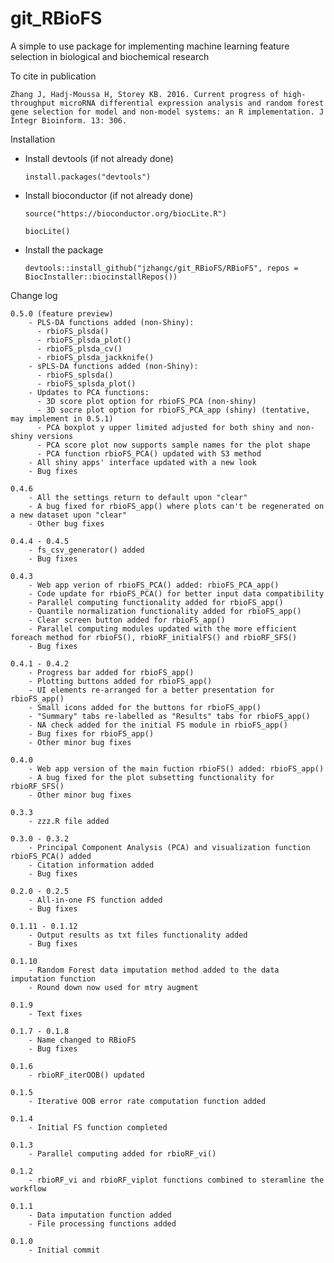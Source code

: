 # git_RBioFS
A simple to use package for implementing machine learning feature selection in biological and biochemical research

To cite in publication
  
    Zhang J, Hadj-Moussa H, Storey KB. 2016. Current progress of high-throughput microRNA differential expression analysis and random forest gene selection for model and non-model systems: an R implementation. J Integr Bioinform. 13: 306.


Installation

  - Install devtools (if not already done)
  
        install.packages("devtools")
        
  - Install bioconductor (if not already done)
        
        source("https://bioconductor.org/biocLite.R")
      
        biocLite()
        
  - Install the package
        
        devtools::install_github("jzhangc/git_RBioFS/RBioFS", repos = BiocInstaller::biocinstallRepos())
        

Change log

    0.5.0 (feature preview)
        - PLS-DA functions added (non-Shiny):
          - rbioFS_plsda()
          - rbioFS_plsda_plot()
          - rbioFS_plsda_cv()
          - rbioFS_plsda_jackknife()
        - sPLS-DA functions added (non-Shiny):
          - rbioFS_splsda()
          - rbioFS_splsda_plot()
        - Updates to PCA functions:
          - 3D score plot option for rbioFS_PCA (non-shiny)
          - 3D socre plot option for rbioFS_PCA_app (shiny) (tentative, may implement in 0.5.1)
          - PCA boxplot y upper limited adjusted for both shiny and non-shiny versions
          - PCA score plot now supports sample names for the plot shape
          - PCA function rbioFS_PCA() updated with S3 method
        - All shiny apps' interface updated with a new look
        - Bug fixes

    0.4.6
        - All the settings return to default upon "clear"
        - A bug fixed for rbioFS_app() where plots can't be regenerated on a new dataset upon "clear"
        - Other bug fixes

    0.4.4 - 0.4.5
        - fs_csv_generator() added
        - Bug fixes

    0.4.3
        - Web app verion of rbioFS_PCA() added: rbioFS_PCA_app()
        - Code update for rbioFS_PCA() for better input data compatibility
        - Parallel computing functionality added for rbioFS_app()
        - Quantile normalization functionality added for rbioFS_app()
        - Clear screen button added for rbioFS_app()
        - Parallel computing modules updated with the more efficient foreach method for rbioFS(), rbioRF_initialFS() and rbioRF_SFS()
        - Bug fixes

    0.4.1 - 0.4.2
        - Progress bar added for rbioFS_app()
        - Plotting buttons added for rbioFS_app() 
        - UI elements re-arranged for a better presentation for rbioFS_app()
        - Small icons added for the buttons for rbioFS_app()
        - "Summary" tabs re-labelled as "Results" tabs for rbioFS_app()
        - NA check added for the initial FS module in rbioFS_app()
        - Bug fixes for rbioFS_app()
        - Other minor bug fixes

    0.4.0
        - Web app version of the main fuction rbioFS() added: rbioFS_app()
        - A bug fixed for the plot subsetting functionality for rbioRF_SFS()
        - Other minor bug fixes

    0.3.3
        - zzz.R file added
  
    0.3.0 - 0.3.2
        - Principal Component Analysis (PCA) and visualization function rbioFS_PCA() added
        - Citation information added
        - Bug fixes
    
    0.2.0 - 0.2.5
        - All-in-one FS function added
        - Bug fixes
    
    0.1.11 - 0.1.12
        - Output results as txt files functionality added
        - Bug fixes
    
    0.1.10
        - Random Forest data imputation method added to the data imputation function
        - Round down now used for mtry augment
    
    0.1.9
        - Text fixes
    
    0.1.7 - 0.1.8
        - Name changed to RBioFS
        - Bug fixes
    
    0.1.6
        - rbioRF_iterOOB() updated
    
    0.1.5
        - Iterative OOB error rate computation function added
    
    0.1.4
        - Initial FS function completed
    
    0.1.3
        - Parallel computing added for rbioRF_vi()
    
    0.1.2
        - rbioRF_vi and rbioRF_viplot functions combined to steramline the workflow
    
    0.1.1
        - Data imputation function added
        - File processing functions added
    
    0.1.0
        - Initial commit
